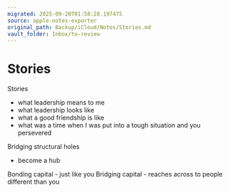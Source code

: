 ```yaml
---
migrated: 2025-09-20T01:58:28.197475
source: apple-notes-exporter
original_path: Backup/iCloud/Notes/Stories.md
vault_folder: Inbox/to-review
---
```

# Stories

Stories
- what leadership means to me
- what leadership looks like
- what a good friendship is like
- what was a time when I was put into a tough situation and you persevered  

Bridging structural holes
- become a hub

Bonding capital - just like you
Bridging capital - reaches across to people different than you

